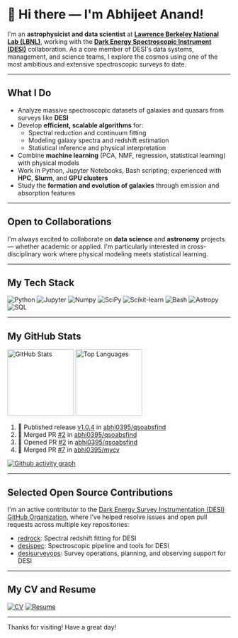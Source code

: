 # 👋 Hi there — I'm Abhijeet Anand!

I'm an **astrophysicist and data scientist** at [**Lawrence Berkeley National Lab (LBNL)**](https://www.lbl.gov), working with the [**Dark Energy Spectroscopic Instrument (DESI)**](https://www.desi.lbl.gov/) collaboration. As a core member of DESI's data systems, management, and science teams, I explore the cosmos using one of the most ambitious and extensive spectroscopic surveys to date.

---

## What I Do

- Analyze massive spectroscopic datasets of galaxies and quasars from surveys like **DESI**
- Develop **efficient, scalable algorithms** for:
  - Spectral reduction and continuum fitting
  - Modeling galaxy spectra and redshift estimation
  - Statistical inference and physical interpretation
- Combine **machine learning** (PCA, NMF, regression, statistical learning) with physical models
- Work in Python, Jupyter Notebooks, Bash scripting; experienced with **HPC**, **Slurm**, and **GPU clusters**
- Study the **formation and evolution of galaxies** through emission and absorption features

---

## Open to Collaborations

I'm always excited to collaborate on **data science** and **astronomy** projects — whether academic or applied. I'm particularly interested in cross-disciplinary work where physical modeling meets statistical learning.

---

## My Tech Stack

![Python](https://img.shields.io/badge/Code-Python-blue?logo=python)
![Jupyter](https://img.shields.io/badge/Notebook-Jupyter-orange?logo=jupyter)
![Numpy](https://img.shields.io/badge/Tools-Numpy-informational?logo=numpy)
![SciPy](https://img.shields.io/badge/Library-SciPy-blue?logo=scipy)
![Scikit-learn](https://img.shields.io/badge/ML-Scikit--learn-yellow?logo=scikit-learn)
![Bash](https://img.shields.io/badge/Scripting-Bash-green?logo=gnu-bash)
![Astropy](https://img.shields.io/badge/Library-Astropy-purple)
![SQL](https://img.shields.io/badge/Database-SQL-lightgrey?logo=postgresql)

---

## My GitHub Stats

<div align="left">
  <img src="https://github-readme-stats.vercel.app/api?username=abhi0395&show_icons=true&theme=default" alt="GitHub Stats" height="150"/>
  <img src="https://github-readme-stats.vercel.app/api/top-langs/?username=abhi0395&layout=compact&theme=default" alt="Top Languages" height="150"/>
</div>

<!-- 
![Profile Visits](https://komarev.com/ghpvc/?username=abhi0395)
-->
<!-- 
<!--START_SECTION:activity-->
1. 🚀 Published release [v1.0.4](https://github.com/abhi0395/qsoabsfind/releases/tag/v1.0.4) in [abhi0395/qsoabsfind](https://github.com/abhi0395/qsoabsfind)
2. 🎉 Merged PR [#2](https://github.com/abhi0395/qsoabsfind/pull/2) in [abhi0395/qsoabsfind](https://github.com/abhi0395/qsoabsfind)
3. 💪 Opened PR [#2](https://github.com/abhi0395/qsoabsfind/pull/2) in [abhi0395/qsoabsfind](https://github.com/abhi0395/qsoabsfind)
4. 🎉 Merged PR [#7](https://github.com/abhi0395/mycv/pull/7) in [abhi0395/mycv](https://github.com/abhi0395/mycv)
<!--END_SECTION:activity-->


[![Github activity graph](https://github-readme-activity-graph.vercel.app/graph?username=abhi0395&bg_color=ffcfe9&color=9e4c98&line=9e4c98&point=403d3d&area=true&hide_border=true)](https://github.com/ashutosh00710/github-readme-activity-graph)

---

## Selected Open Source Contributions

I'm an active contributor to the [Dark Energy Survey Instrumentation (DESI) GitHub Organization](https://github.com/desihub), where I’ve helped resolve issues and open pull requests across multiple key repositories:

- [redrock](https://github.com/desihub/redrock): Spectral redshift fitting for DESI
- [desispec](https://github.com/desihub/desispec): Spectroscopic pipeline and tools for DESI
- [desisurveyops](https://github.com/desihub/desisurveyops): Survey operations, planning, and observing support for DESI

---

## My CV and Resume

[![CV](https://img.shields.io/badge/CV-abhi0395%2Fmycv-24292e?logo=github)](https://github.com/abhi0395/mycv)
[![Resume](https://img.shields.io/badge/Resume-PDF-red?logo=adobe-acrobat-reader&logoColor=white)](https://raw.githubusercontent.com/abhi0395/mycv/main-pdf/tex/resume.pdf)

---

Thanks for visiting! Have a great day! 

